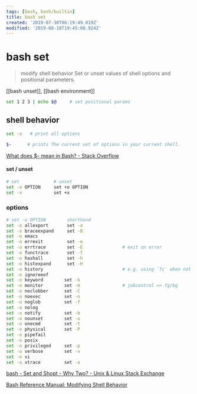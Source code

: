 ```yaml
---
tags: [bash, bash/builtin]
title: bash set
created: '2019-07-30T06:19:49.019Z'
modified: '2019-08-18T19:45:08.924Z'
---
```


# bash set

> modify shell behavior
> Set or unset values of shell options and positional parameters.

[[bash unset]], [[bash environment]]

```sh
set 1 2 3 | echo $@     # set positional params
```

## shell behavior

```sh
set -o   # print all options

$-      # prints The current set of options in your current shell.
```
[What does $- mean in Bash? - Stack Overflow](https://stackoverflow.com/a/42757277/2087704)

#### set / unset
```sh
# set             # unset
set -o OPTION     set +o OPTION
set -x            set +x
```

### options
```sh
# set -o OPTION        shorthand
set -o allexport       set -a
set -o braceexpand     set -B
set -o emacs
set -o errexit         set -e
set -o errtrace        set -E               # exit on error
set -o functrace       set -T
set -o hashall         set -h
set -o histexpand      set -H
set -o history                              # e.g. using `fc` when not sourcing script 
set -o ignoreeof
set -o keyword        set -k
set -o monitor        set -m                # jobcontrol => fg/bg
set -o noclobber      set -C
set -o noexec         set -n
set -o noglob         set -f
set -o nolog
set -o notify         set -b
set -o nounset        set -u
set -o onecmd         set -t
set -o physical       set -P
set -o pipefail
set -o posix
set -o privileged     set -p
set -o verbose        set -v
set -o vi
set -o xtrace         set -x
```

[bash - Set and Shopt - Why Two? - Unix & Linux Stack Exchange](https://unix.stackexchange.com/a/425642/193945)

[Bash Reference Manual: Modifying Shell Behavior](https://www.gnu.org/software/bash/manual/html_node/Modifying-Shell-Behavior.html)
